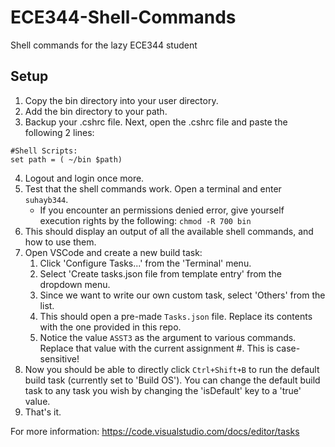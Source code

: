 # ECE344-Shell-Commands
Shell commands for the lazy ECE344 student

## Setup
1. Copy the bin directory into your user directory.
2. Add the bin directory to your path. 
3. Backup your .cshrc file. Next, open the .cshrc file and paste the following 2 lines:
```
#Shell Scripts:
set path = ( ~/bin $path)
```
4. Logout and login once more.
5. Test that the shell commands work. Open a terminal and enter `suhayb344`.
   * If you encounter an permissions denied error, give yourself execution rights by the following:
   `chmod -R 700 bin`
6. This should display an output of all the available shell commands, and how to use them. 
7. Open VSCode and create a new build task:
   1. Click 'Configure Tasks...' from the 'Terminal' menu.
   2. Select 'Create tasks.json file from template entry' from the dropdown menu.
   3. Since we want to write our own custom task, select 'Others' from the list.
   4. This should open a pre-made `Tasks.json` file. Replace its contents with the one provided in this repo.
   5. Notice the value `ASST3` as the argument to various commands. Replace that value with the current assignment #. This is case-sensitive!
8. Now you should be able to directly click `Ctrl+Shift+B` to run the default build task (currently set to 'Build OS'). You can change the default build task to any task you wish by changing the 'isDefault' key to a 'true' value.
9. That's it.



For more information: https://code.visualstudio.com/docs/editor/tasks
